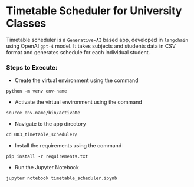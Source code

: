 # Timetable Scheduler for University Classes

Timetable scheduler is a `Generative-AI` based app, developed in `langchain` using OpenAI `gpt-4` model. It takes
subjects and students data in CSV format and generates schedule for each individual student.

### Steps to Execute:

- Create the virtual environment using the command

`python -m venv env-name`

- Activate the virtual environment using the command

`source env-name/bin/activate`

- Navigate to the app directory

`cd 003_timetable_scheduler/`

- Install the requirements using the command

`pip install -r requirements.txt`

- Run the Jupyter Notebook

`jupyter notebook timetable_scheduler.ipynb`